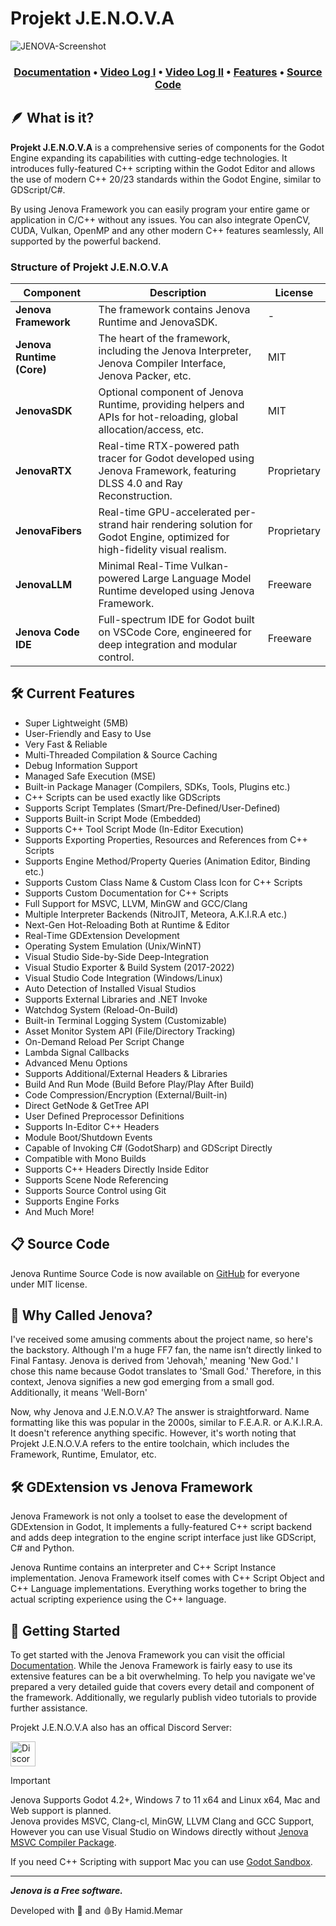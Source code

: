
# Projekt J.E.N.O.V.A

![JENOVA-Screenshot](https://github.com/user-attachments/assets/f17e2947-622d-47c2-9d2f-de10137a3279)

<h3 align="center">
 <a href="https://jenova-framework.github.io/docs/">Documentation</a> • <a href="https://youtu.be/r01HLjdXV6o">Video Log I</a> • <a href="https://youtu.be/QnX8RZW9Jiw">Video Log II</a> • <a href="https://youtu.be/yDTRpFKqWwo">Features</a> • <a href="https://github.com/Jenova-Framework/Jenova-Runtime">Source Code</a>
</h3>

## 🪶 What is it?
**Projekt J.E.N.O.V.A** is a comprehensive series of components for the Godot Engine expanding its capabilities with cutting-edge technologies. It introduces fully-featured C++ scripting within the Godot Editor and allows the use of modern C++ 20/23 standards within the Godot Engine, similar to GDScript/C#.

By using Jenova Framework you can easily program your entire game or application in C/C++ without any issues. You can also integrate OpenCV, CUDA, Vulkan, OpenMP and any other modern C++ features seamlessly, All supported by the powerful backend.

### Structure of Projekt J.E.N.O.V.A
| Component           | Description                                                                                                                                                  | License      |
|---------------------|--------------------------------------------------------------------------------------------------------------------------------------------------------------|--------------|
| **Jenova Framework** | The framework contains Jenova Runtime and JenovaSDK.                                                                                                        | -            |
| **Jenova Runtime (Core)** | The heart of the framework, including the Jenova Interpreter, Jenova Compiler Interface, Jenova Packer, etc.                                           | MIT          |
| **JenovaSDK**        | Optional component of Jenova Runtime, providing helpers and APIs for hot-reloading, global allocation/access, etc.                                          | MIT          |
| **JenovaRTX**        | Real-time RTX-powered path tracer for Godot developed using Jenova Framework, featuring DLSS 4.0 and Ray Reconstruction.                                    | Proprietary  |
| **JenovaFibers**     | Real-time GPU-accelerated per-strand hair rendering solution for Godot Engine, optimized for high-fidelity visual realism.                                  | Proprietary  |
| **JenovaLLM**        | Minimal Real-Time Vulkan-powered Large Language Model Runtime developed using Jenova Framework.                                                             | Freeware     |
| **Jenova Code IDE**  | Full-spectrum IDE for Godot built on VSCode Core, engineered for deep integration and modular control.                                                      | Freeware     |
  
## 🛠️ Current Features
- Super Lightweight (5MB)
- User-Friendly and Easy to Use
- Very Fast & Reliable
- Multi-Threaded Compilation & Source Caching
- Debug Information Support
- Managed Safe Execution (MSE)
- Built-in Package Manager (Compilers, SDKs, Tools, Plugins etc.)
- C++ Scripts can be used exactly like GDScripts
- Supports Script Templates (Smart/Pre-Defined/User-Defined)
- Supports Built-in Script Mode (Embedded)
- Supports C++ Tool Script Mode (In-Editor Execution)
- Supports Exporting Properties, Resources and References from C++ Scripts
- Supports Engine Method/Property Queries (Animation Editor, Binding etc.)
- Supports Custom Class Name & Custom Class Icon for C++ Scripts
- Supports Custom Documentation for C++ Scripts
- Full Support for MSVC, LLVM, MinGW and GCC/Clang
- Multiple Interpreter Backends (NitroJIT, Meteora, A.K.I.R.A etc.)
- Next-Gen Hot-Reloading Both at Runtime & Editor
- Real-Time GDExtension Development
- Operating System Emulation (Unix/WinNT)
- Visual Studio Side-by-Side Deep-Integration
- Visual Studio Exporter & Build System (2017-2022)
- Visual Studio Code Integration (Windows/Linux)
- Auto Detection of Installed Visual Studios
- Supports External Libraries and .NET Invoke
- Watchdog System (Reload-On-Build)
- Built-in Terminal Logging System (Customizable)
- Asset Monitor System API (File/Directory Tracking)
- On-Demand Reload Per Script Change
- Lambda Signal Callbacks
- Advanced Menu Options
- Supports Additional/External Headers & Libraries
- Build And Run Mode (Build Before Play/Play After Build)
- Code Compression/Encryption (External/Built-in)
- Direct GetNode & GetTree API
- User Defined Preprocessor Definitions
- Supports In-Editor C++ Headers
- Module Boot/Shutdown Events
- Capable of Invoking C# (GodotSharp) and GDScript Directly
- Compatible with Mono Builds
- Supports C++ Headers Directly Inside Editor
- Supports Scene Node Referencing
- Supports Source Control using Git
- Supports Engine Forks
- And Much More!

## 📋 Source Code
Jenova Runtime Source Code is now available on [GitHub](https://github.com/Jenova-Framework/Jenova-Runtime) for everyone under MIT license.

## 👻 Why Called Jenova?
I've received some amusing comments about the project name, so here's the backstory. Although I'm a huge FF7 fan, the name isn’t directly linked to Final Fantasy. Jenova is derived from 'Jehovah,' meaning 'New God.' I chose this name because Godot translates to 'Small God.' Therefore, in this context, Jenova signifies a new god emerging from a small god. Additionally, it means 'Well-Born'

Now, why Jenova and J.E.N.O.V.A? The answer is straightforward. Name formatting like this was popular in the 2000s, similar to F.E.A.R. or A.K.I.R.A. It doesn't reference anything specific. However, it's worth noting that Projekt J.E.N.O.V.A refers to the entire toolchain, which includes the Framework, Runtime, Emulator, etc.

## 🛠️ GDExtension vs Jenova Framework
Jenova Framework is not only a toolset to ease the development of GDExtension in Godot, It implements a fully-featured C++ script backend and adds deep integration to the engine script interface just like GDScript, C# and Python.

Jenova Runtime contains an interpreter and C++ Script Instance implementation. Jenova Framework itself comes with C++ Script Object and C++ Language implementations. Everything works together to bring the actual scripting experience using the C++ language.

## 📃 Getting Started
To get started with the Jenova Framework you can visit the official [Documentation](https://jenova-framework.github.io/docs/pages/Getting-Started). While the Jenova Framework is fairly easy to use its extensive features can be a bit overwhelming. 
To help you navigate we've prepared a very detailed guide that covers every detail and component of the framework. 
Additionally, we regularly publish video tutorials to provide further assistance.

Projekt J.E.N.O.V.A also has an offical Discord Server:

<a href="https://discord.gg/p7zAf6aBPz" title="Join J.E.N.O.V.A Official Discord Server"><img src="https://assets-global.website-files.com/6257adef93867e50d84d30e2/636e0b5061df29d55a92d945_full_logo_blurple_RGB.svg" alt="Discord" height="40" /></a>

> [!IMPORTANT]  
> Jenova Supports Godot 4.2+, Windows 7 to 11 x64 and Linux x64, Mac and Web support is planned.  
> Jenova provides MSVC, Clang-cl, MinGW, LLVM Clang and GCC Support, However you can use Visual Studio on Windows directly without [Jenova MSVC Compiler Package](https://github.com/Jenova-Framework/Jenova-Packages/releases/tag/jenova-msvc-compiler-pkg-14.41.34120).
>
> If you need C++ Scripting with support Mac you can use [Godot Sandbox](https://github.com/libriscv/godot-sandbox).

---
***Jenova is a Free software.***

Developed with 💙 and 🩸By Hamid.Memar
